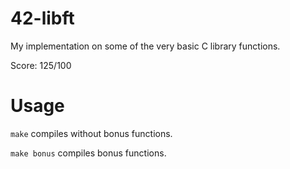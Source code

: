 # 42-libft

My implementation on some of the very basic C library functions.

Score: 125/100

# Usage
`make` compiles without bonus functions.

`make bonus` compiles bonus functions.
